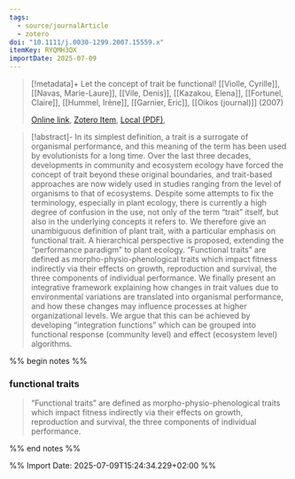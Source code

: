 ```yaml
---
tags:
  - source/journalArticle
  - zotero
doi: "10.1111/j.0030-1299.2007.15559.x"
itemKey: RYQMH3QX
importDate: 2025-07-09
---
```

>[!metadata]+
> Let the concept of trait be functional!
> [[Violle, Cyrille]], [[Navas, Marie-Laure]], [[Vile, Denis]], [[Kazakou, Elena]], [[Fortunel, Claire]], [[Hummel, Irène]], [[Garnier, Eric]], 
> [[Oikos (journal)]] (2007)
> 
> [Online link](https://nsojournals.onlinelibrary.wiley.com/doi/10.1111/j.0030-1299.2007.15559.x), [Zotero Item](zotero://select/library/items/RYQMH3QX), [Local (PDF)](file://C:/Users/aburg/Documents/references/zotero/storage/69NKHFKX/Violle2007_Letconcept.pdf), 

>[!abstract]-
>In its simplest definition, a trait is a surrogate of organismal performance, and this meaning of the term has been used by evolutionists for a long time. Over the last three decades, developments in community and ecosystem ecology have forced the concept of trait beyond these original boundaries, and trait-based approaches are now widely used in studies ranging from the level of organisms to that of ecosystems. Despite some attempts to fix the terminology, especially in plant ecology, there is currently a high degree of confusion in the use, not only of the term “trait” itself, but also in the underlying concepts it refers to. We therefore give an unambiguous definition of plant trait, with a particular emphasis on functional trait. A hierarchical perspective is proposed, extending the “performance paradigm” to plant ecology. “Functional traits” are defined as morpho-physio-phenological traits which impact fitness indirectly via their effects on growth, reproduction and survival, the three components of individual performance. We finally present an integrative framework explaining how changes in trait values due to environmental variations are translated into organismal performance, and how these changes may influence processes at higher organizational levels. We argue that this can be achieved by developing “integration functions” which can be grouped into functional response (community level) and effect (ecosystem level) algorithms.

%% begin notes %%
### functional traits
> “Functional traits” are defined as morpho-physio-phenological traits which impact fitness indirectly via their effects on growth, reproduction and survival, the three components of individual performance.

%% end notes %%

%% Import Date: 2025-07-09T15:24:34.229+02:00 %%

